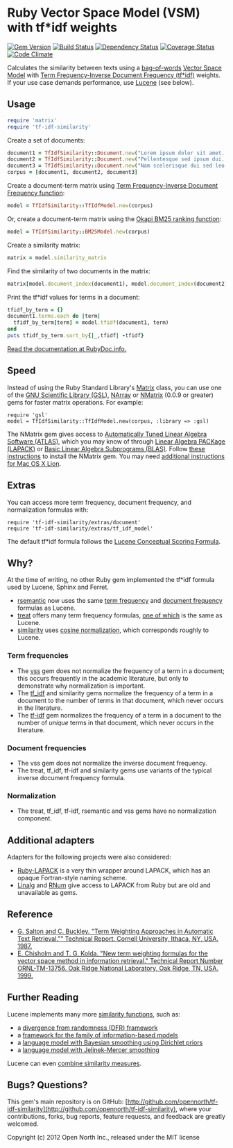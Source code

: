 # Ruby Vector Space Model (VSM) with tf*idf weights

[![Gem Version](https://badge.fury.io/rb/tf-idf-similarity.svg)](http://badge.fury.io/rb/tf-idf-similarity)
[![Build Status](https://secure.travis-ci.org/opennorth/tf-idf-similarity.png)](http://travis-ci.org/opennorth/tf-idf-similarity)
[![Dependency Status](https://gemnasium.com/opennorth/tf-idf-similarity.png)](https://gemnasium.com/opennorth/tf-idf-similarity)
[![Coverage Status](https://coveralls.io/repos/opennorth/tf-idf-similarity/badge.png?branch=master)](https://coveralls.io/r/opennorth/tf-idf-similarity)
[![Code Climate](https://codeclimate.com/github/opennorth/tf-idf-similarity.png)](https://codeclimate.com/github/opennorth/tf-idf-similarity)

Calculates the similarity between texts using a [bag-of-words](http://en.wikipedia.org/wiki/Bag_of_words_model) [Vector Space Model](http://en.wikipedia.org/wiki/Vector_space_model) with [Term Frequency-Inverse Document Frequency (tf*idf)](http://en.wikipedia.org/wiki/Tf*idf) weights. If your use case demands performance, use [Lucene](http://lucene.apache.org/core/) (see below).

## Usage

```ruby
require 'matrix'
require 'tf-idf-similarity'
```

Create a set of documents:

```ruby
document1 = TfIdfSimilarity::Document.new("Lorem ipsum dolor sit amet...")
document2 = TfIdfSimilarity::Document.new("Pellentesque sed ipsum dui...")
document3 = TfIdfSimilarity::Document.new("Nam scelerisque dui sed leo...")
corpus = [document1, document2, document3]
```

Create a document-term matrix using [Term Frequency-Inverse Document Frequency function](http://en.wikipedia.org/wiki/):

```ruby
model = TfIdfSimilarity::TfIdfModel.new(corpus)
```

Or, create a document-term matrix using the [Okapi BM25 ranking function](http://en.wikipedia.org/wiki/Okapi_BM25):

```ruby
model = TfIdfSimilarity::BM25Model.new(corpus)
```

Create a similarity matrix:

```ruby
matrix = model.similarity_matrix
```

Find the similarity of two documents in the matrix:

```ruby
matrix[model.document_index(document1), model.document_index(document2)]
```

Print the tf*idf values for terms in a document:

```ruby
tfidf_by_term = {}
document1.terms.each do |term|
  tfidf_by_term[term] = model.tfidf(document1, term)
end
puts tfidf_by_term.sort_by{|_,tfidf| -tfidf}
```

[Read the documentation at RubyDoc.info.](http://rubydoc.info/gems/tf-idf-similarity)

## Speed

Instead of using the Ruby Standard Library's [Matrix](http://www.ruby-doc.org/stdlib-2.0/libdoc/matrix/rdoc/Matrix.html) class, you can use one of the [GNU Scientific Library (GSL)](http://www.gnu.org/software/gsl/), [NArray](http://narray.rubyforge.org/) or [NMatrix](https://github.com/SciRuby/nmatrix) (0.0.9 or greater) gems for faster matrix operations. For example:

    require 'gsl'
    model = TfIdfSimilarity::TfIdfModel.new(corpus, :library => :gsl)

The NMatrix gem gives access to [Automatically Tuned Linear Algebra Software (ATLAS)](http://math-atlas.sourceforge.net/), which you may know of through [Linear Algebra PACKage (LAPACK)](http://www.netlib.org/lapack/) or [Basic Linear Algebra Subprograms (BLAS)](http://www.netlib.org/blas/). Follow [these instructions](https://github.com/SciRuby/nmatrix#synopsis) to install the NMatrix gem. You may need [additional instructions for Mac OS X Lion](https://github.com/SciRuby/nmatrix/wiki/Installation).

## Extras

You can access more term frequency, document frequency, and normalization formulas with:

    require 'tf-idf-similarity/extras/document'
    require 'tf-idf-similarity/extras/tf_idf_model'

The default tf*idf formula follows the [Lucene Conceptual Scoring Formula](http://lucene.apache.org/core/4_0_0-BETA/core/org/apache/lucene/search/similarities/TFIDFSimilarity.html).

## Why?

At the time of writing, no other Ruby gem implemented the tf*idf formula used by Lucene, Sphinx and Ferret.

* [rsemantic](https://github.com/josephwilk/rsemantic) now uses the same [term frequency](https://github.com/josephwilk/rsemantic/blob/master/lib/semantic/transform/tf_idf_transform.rb#L14) and [document frequency](https://github.com/josephwilk/rsemantic/blob/master/lib/semantic/transform/tf_idf_transform.rb#L13) formulas as Lucene.
* [treat](https://github.com/louismullie/treat) offers many term frequency formulas, [one of which](https://github.com/louismullie/treat/blob/master/lib/treat/workers/extractors/tf_idf/native.rb#L13) is the same as Lucene.
* [similarity](https://github.com/bbcrd/Similarity) uses [cosine normalization](https://github.com/bbcrd/Similarity/blob/master/lib/similarity/term_document_matrix.rb#L23), which corresponds roughly to Lucene.

### Term frequencies

* The [vss](https://github.com/mkdynamic/vss) gem does not normalize the frequency of a term in a document; this occurs frequently in the academic literature, but only to demonstrate why normalization is important.
* The [tf_idf](https://github.com/reddavis/TF-IDF) and similarity gems normalize the frequency of a term in a document to the number of terms in that document, which never occurs in the literature.
* The [tf-idf](https://github.com/mchung/tf-idf) gem normalizes the frequency of a term in a document to the number of *unique* terms in that document, which never occurs in the literature.

### Document frequencies

* The vss gem does not normalize the inverse document frequency.
* The treat, tf_idf, tf-idf and similarity gems use variants of the typical inverse document frequency formula.

### Normalization

* The treat, tf_idf, tf-idf, rsemantic and vss gems have no normalization component.

## Additional adapters

Adapters for the following projects were also considered:

* [Ruby-LAPACK](http://ruby.gfd-dennou.org/products/ruby-lapack/) is a very thin wrapper around LAPACK, which has an opaque Fortran-style naming scheme.
* [Linalg](https://github.com/quix/linalg) and [RNum](http://rnum.rubyforge.org/) give access to LAPACK from Ruby but are old and unavailable as gems.

## Reference

* [G. Salton and C. Buckley. "Term Weighting Approaches in Automatic Text Retrieval."" Technical Report. Cornell University, Ithaca, NY, USA. 1987.](http://www.cs.odu.edu/~jbollen/IR04/readings/article1-29-03.pdf)
* [E. Chisholm and T. G. Kolda. "New term weighting formulas for the vector space method in information retrieval." Technical Report Number ORNL-TM-13756. Oak Ridge National Laboratory, Oak Ridge, TN, USA. 1999.](http://www.sandia.gov/~tgkolda/pubs/bibtgkfiles/ornl-tm-13756.pdf)

## Further Reading

Lucene implements many more [similarity functions](http://lucene.apache.org/core/4_0_0-BETA/core/org/apache/lucene/search/similarities/Similarity.html), such as:

* a [divergence from randomness (DFR) framework](http://lucene.apache.org/core/4_0_0-BETA/core/org/apache/lucene/search/similarities/DFRSimilarity.html)
* a [framework for the family of information-based models](http://lucene.apache.org/core/4_0_0-BETA/core/org/apache/lucene/search/similarities/IBSimilarity.html)
* a [language model with Bayesian smoothing using Dirichlet priors](http://lucene.apache.org/core/4_0_0-BETA/core/org/apache/lucene/search/similarities/LMDirichletSimilarity.html)
* a [language model with Jelinek-Mercer smoothing](http://lucene.apache.org/core/4_0_0-BETA/core/org/apache/lucene/search/similarities/LMJelinekMercerSimilarity.html)

Lucene can even [combine similarity measures](http://lucene.apache.org/core/4_0_0-BETA/core/org/apache/lucene/search/similarities/MultiSimilarity.html).

## Bugs? Questions?

This gem's main repository is on GitHub: [http://github.com/opennorth/tf-idf-similarity](http://github.com/opennorth/tf-idf-similarity), where your contributions, forks, bug reports, feature requests, and feedback are greatly welcomed.

Copyright (c) 2012 Open North Inc., released under the MIT license
